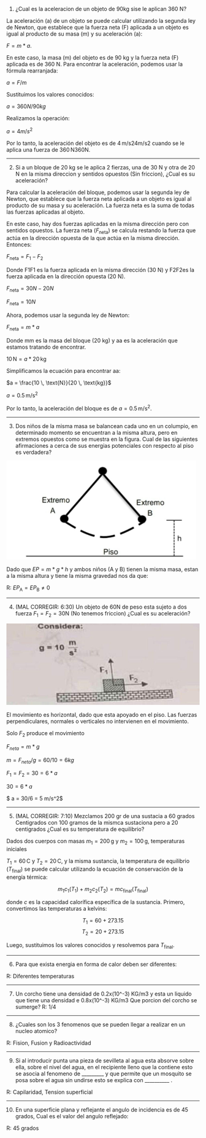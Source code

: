 1. ¿Cual es la aceleracion de un objeto de 90kg sise le aplican 360 N?

La aceleración (a) de un objeto se puede calcular utilizando la segunda ley de Newton, que establece que la fuerza neta (F) aplicada a un objeto es igual al producto de su masa (m) y su aceleración (a): 

$F=m*a.$

En este caso, la masa (m) del objeto es de 90 kg y la fuerza neta (F) aplicada es de 360 N. Para encontrar la aceleración, podemos usar la fórmula rearranjada:

$a = F / m$

Sustituimos los valores conocidos:

$a = 360 N / 90 kg$

Realizamos la operación:

$a = 4 m/s^2$

Por lo tanto, la aceleración del objeto es de 4 m/s24m/s2 cuando se le aplica una fuerza de 360 N360N.

--- 
2. Si a un bloque de 20 kg se le aplica 2 fierzas, una de 30 N y otra de 20 N en la misma direccion y sentidos opuestos (Sin friccion), ¿Cual es su aceleración?


Para calcular la aceleración del bloque, podemos usar la segunda ley de Newton, que establece que la fuerza neta aplicada a un objeto es igual al producto de su masa y su aceleración. La fuerza neta es la suma de todas las fuerzas aplicadas al objeto.

En este caso, hay dos fuerzas aplicadas en la misma dirección pero con sentidos opuestos. La fuerza neta ($F_{\text{neta}}$​) se calcula restando la fuerza que actúa en la dirección opuesta de la que actúa en la misma dirección. Entonces:

$F_{\text{neta}} = F_1 - F_2$

Donde F1F1​ es la fuerza aplicada en la misma dirección (30 N) y F2F2​ es la fuerza aplicada en la dirección opuesta (20 N).

$F_{\text{neta}} = 30N - 20N$

$F_{\text{neta}} = 10N$

Ahora, podemos usar la segunda ley de Newton:

$F_{\text{neta}} = m * a$

Donde mm es la masa del bloque (20 kg) y aa es la aceleración que estamos tratando de encontrar.

$10 \, \text{N} = a * 20 \, \text{kg}$

Simplificamos la ecuación para encontrar aa:

$a = \frac{10 \, \text{N}}{20 \, \text{kg}}$

$a = 0.5 \, \text{m/s}^2$

Por lo tanto, la aceleración del bloque es de $a = 0.5 \, \text{m/s}^2$.

---
3. Dos niños de la misma masa se balancean cada uno en un columpio, en determinado momento se encuentran a la misma altura, pero en extremos opuestos como se muestra en la figura. Cual de las  siguientes afirmaciones a cerca de sus energias potenciales con respecto al piso es verdadera?

![Problema 03](./imagen020103.png)

Dado que $EP = m*g*h$ y ambos niños (A y B) tienen la misma masa, estan a la misma altura y tiene la misma gravedad nos da que:

R:  $EP_{\text{A}} = EP_{\text{B}} \neq 0$

---

4. (MAL CORREGIR: 6:30) Un objeto de 60N de peso esta sujeto a dos fuerza $F_1 = F_2 = 30{\text{N}}$ (No tenemos friccion) ¿Cual es su aceleración?
 

![Problema 03](./imagen020104.jpeg)

El movimiento es horizontal, dado que esta apoyado en el piso. Las fuerzas perpendiculares, normales o verticales no intervienen en el movimiento.

Solo $F_{2}$ produce el movimiento

$F_{neta}=m*g$

$m = F_{neta}/g = 60/10 = 6kg$

$F_{1} = F_{2} = 30 = 6 * a$

$30 = 6*a$

$ a = 30/6 = 5 m/s^2$ 

--- 
5. (MAL CORREGIR: 7:10) Mezclamos 200 gr de una sustacia a 60 grados Centigrados con 100 gramos de la mismca sustaciona pero a 20 centigrados ¿Cual es su temperatura de equilibrio?

Dados dos cuerpos con masas $m_1 = 200 \, \text{g}$ y $m_2 = 100 \, \text{g}$, temperaturas iniciales 

$T_1 = 60 \,  \text{C}$ y $T_2 = 20 \, \text{C}$, y la misma sustancia, la temperatura de equilibrio ($T_{\text{final}}$) se puede calcular utilizando la ecuación de conservación de la energía térmica:

$$ m_1c_1(T_1) + m_2c_2(T_2) = mc_{\text{final}}(T_{\text{final}}) $$

donde $c$ es la capacidad calorífica específica de la sustancia. Primero, convertimos las temperaturas a kelvins:

$$ T_1 = 60 + 273.15 $$
$$ T_2 = 20 + 273.15 $$

Luego, sustituimos los valores conocidos y resolvemos para $T_{\text{final}}$.

--- 

6. Para que exista energia en forma de calor deben ser diferentes:

R:  Diferentes temperaturas

--- 

7.  Un corcho tiene una densidad de 0.2x(10^-3) KG/m3 y esta un liquido que tiene una densidad e 0.8x(10^-3) KG/m3 
Que porcion del corcho se sumerge?
R: 1/4

--- 

8. ¿Cuales son los 3 fenomenos que se pueden llegar a realizar en un nucleo atomico?

R: Fision, Fusion y Radioactividad

--- 

9. Si al introducir punta una pieza de sevilleta al agua esta absorve sobre ella, sobre el nivel del agua, en el recipiente lleno que la contiene esto se asocia al fenomeno de _________ y que permite que un mosquito se posa sobre el agua sin undirse esto se explica con __________ .

R: Capilaridad, Tension superficial

--- 

10. En una superficie plana y reflejante el angulo de incidencia es de 45 grados, Cual es el valor del angulo reflejado:

R: 45 grados